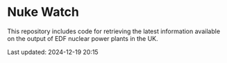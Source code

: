 # Nuke Watch

This repository includes code for retrieving the latest information available on the output of EDF nuclear power plants in the UK.

Last updated: 2024-12-19 20:15